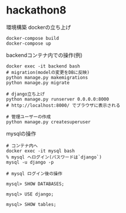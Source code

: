 # hackathon8
環境構築
dockerの立ち上げ
```
docker-compose build
docker-compose up
```


backendコンテナ内での操作(例)
```
docker exec -it backend bash
# migration(modelの変更をDBに反映)
python manage.py makemigrations
python manage.py migrate

# django立ち上げ
python manage.py runserver 0.0.0.0:8000
# http://localhost:8000/ でブラウザに表示される

# 管理ユーザーの作成
python manage.py createsuperuser
```

mysqlの操作
```
# コンテナ内へ
docker exec -it mysql bash
% mysql へログイン(パスワードは`django`)
mysql -u django -p

# mysql ログイン後の操作

mysql> SHOW DATABASES;

mysql> USE django;

mysql> SHOW tables;
```